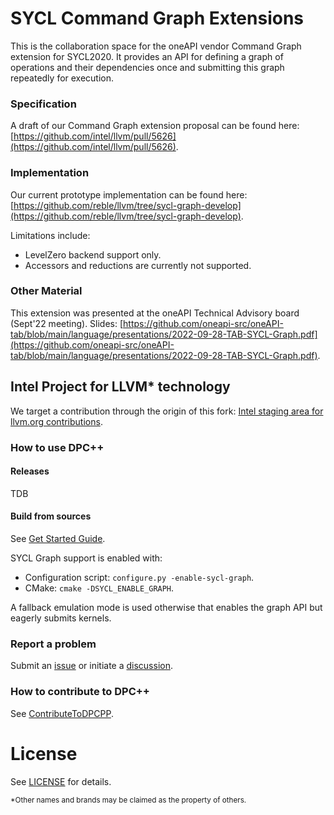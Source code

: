 # SYCL Command Graph Extensions

This is the collaboration space for the oneAPI vendor Command Graph extension for SYCL2020. It provides an API for defining a graph of operations and their dependencies once and submitting this graph repeatedly for execution.

### Specification

A draft of our Command Graph extension proposal can be found here:
[https://github.com/intel/llvm/pull/5626](https://github.com/intel/llvm/pull/5626).

### Implementation

Our current prototype implementation can be found here:
[https://github.com/reble/llvm/tree/sycl-graph-develop](https://github.com/reble/llvm/tree/sycl-graph-develop).

Limitations include:
* LevelZero backend support only.
* Accessors and reductions are currently not supported.

### Other Material

This extension was presented at the oneAPI Technical Advisory board (Sept'22 meeting). Slides: [https://github.com/oneapi-src/oneAPI-tab/blob/main/language/presentations/2022-09-28-TAB-SYCL-Graph.pdf](https://github.com/oneapi-src/oneAPI-tab/blob/main/language/presentations/2022-09-28-TAB-SYCL-Graph.pdf).

## Intel Project for LLVM\* technology

We target a contribution through the origin of this fork: [Intel staging area for llvm.org contributions](https://github.com/intel/llvm).

### How to use DPC++

#### Releases

TDB

#### Build from sources

See [Get Started Guide](./sycl/doc/GetStartedGuide.md).

SYCL Graph support is enabled with:
 * Configuration script: `configure.py -enable-sycl-graph`.
 * CMake: `cmake -DSYCL_ENABLE_GRAPH`.

A fallback emulation mode is used otherwise that enables the graph API but eagerly submits kernels.
### Report a problem

Submit an [issue](https://github.com/intel/llvm/issues) or initiate a 
[discussion](https://github.com/intel/llvm/discussions).

### How to contribute to DPC++

See [ContributeToDPCPP](./sycl/doc/developer/ContributeToDPCPP.md).

# License

See [LICENSE](./sycl/LICENSE.TXT) for details.

<sub>\*Other names and brands may be claimed as the property of others.</sub>
